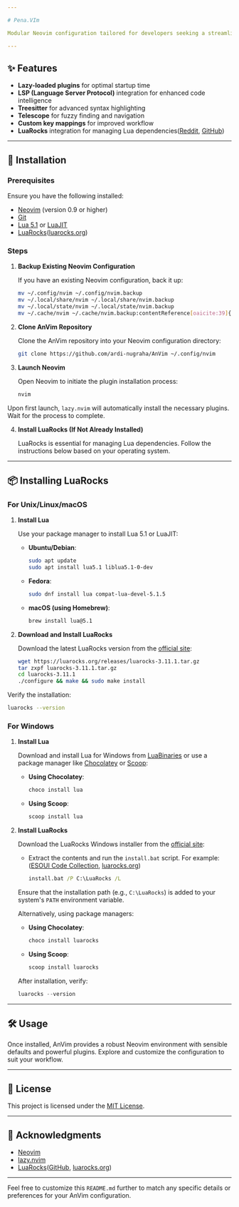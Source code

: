 ```yaml
---

# Pena.VIm

Modular Neovim configuration tailored for developers seeking a streamlined and efficient coding environment. Built with Lua, it leverages the power of `lazy.nvim` for plugin management, offering a clean and extensible setup out of the box.([GitHub][1])

---
```


## ✨ Features

* **Lazy-loaded plugins** for optimal startup time
* **LSP (Language Server Protocol)** integration for enhanced code intelligence
* **Treesitter** for advanced syntax highlighting
* **Telescope** for fuzzy finding and navigation
* **Custom key mappings** for improved workflow
* **LuaRocks** integration for managing Lua dependencies([Reddit][2], [GitHub][3])

---

## 🚀 Installation

### Prerequisites

Ensure you have the following installed:

* [Neovim](https://neovim.io/) (version 0.9 or higher)
* [Git](https://git-scm.com/)
* [Lua 5.1](https://www.lua.org/) or [LuaJIT](https://luajit.org/)
* [LuaRocks](https://luarocks.org/)([luarocks.org][4])

### Steps

1. **Backup Existing Neovim Configuration**

   If you have an existing Neovim configuration, back it up:

   ```bash
   mv ~/.config/nvim ~/.config/nvim.backup
   mv ~/.local/share/nvim ~/.local/share/nvim.backup
   mv ~/.local/state/nvim ~/.local/state/nvim.backup
   mv ~/.cache/nvim ~/.cache/nvim.backup:contentReference[oaicite:39]{index=39}
   ```

2. **Clone AnVim Repository**

   Clone the AnVim repository into your Neovim configuration directory:

   ```bash
   git clone https://github.com/ardi-nugraha/AnVim ~/.config/nvim
   ```



3. **Launch Neovim**

   Open Neovim to initiate the plugin installation process:

   ```bash
   nvim
   ```



Upon first launch, `lazy.nvim` will automatically install the necessary plugins. Wait for the process to complete.

4. **Install LuaRocks (If Not Already Installed)**

   LuaRocks is essential for managing Lua dependencies. Follow the instructions below based on your operating system.

---

## 📦 Installing LuaRocks

### For Unix/Linux/macOS

1. **Install Lua**

   Use your package manager to install Lua 5.1 or LuaJIT:

   * **Ubuntu/Debian**:

     ```bash
     sudo apt update
     sudo apt install lua5.1 liblua5.1-0-dev
     ```

   * **Fedora**:

     ```bash
     sudo dnf install lua compat-lua-devel-5.1.5
     ```

   * **macOS (using Homebrew)**:

     ```bash
     brew install lua@5.1
     ```

2. **Download and Install LuaRocks**

   Download the latest LuaRocks version from the [official site](https://luarocks.org/releases/):

   ```bash
   wget https://luarocks.org/releases/luarocks-3.11.1.tar.gz
   tar zxpf luarocks-3.11.1.tar.gz
   cd luarocks-3.11.1
   ./configure && make && sudo make install
   ```



Verify the installation:

```bash
luarocks --version
```



### For Windows

1. **Install Lua**

   Download and install Lua for Windows from [LuaBinaries](https://luabinaries.sourceforge.net/) or use a package manager like [Chocolatey](https://chocolatey.org/) or [Scoop](https://scoop.sh/):

   * **Using Chocolatey**:

     ```powershell
     choco install lua
     ```

   * **Using Scoop**:

     ```powershell
     scoop install lua
     ```

2. **Install LuaRocks**

   Download the LuaRocks Windows installer from the [official site](https://luarocks.org/releases/):

   * Extract the contents and run the `install.bat` script. For example:([ESOUI Code Collection][5], [luarocks.org][4])

     ```cmd
     install.bat /P C:\LuaRocks /L
     ```

   Ensure that the installation path (e.g., `C:\LuaRocks`) is added to your system's `PATH` environment variable.

   Alternatively, using package managers:

   * **Using Chocolatey**:

     ```powershell
     choco install luarocks
     ```

   * **Using Scoop**:

     ```powershell
     scoop install luarocks
     ```

   After installation, verify:

   ```powershell
   luarocks --version
   ```



---

## 🛠️ Usage

Once installed, AnVim provides a robust Neovim environment with sensible defaults and powerful plugins. Explore and customize the configuration to suit your workflow.

---

## 📄 License

This project is licensed under the [MIT License](LICENSE).

---

## 🙏 Acknowledgments

* [Neovim](https://neovim.io/)
* [lazy.nvim](https://github.com/folke/lazy.nvim)
* [LuaRocks](https://luarocks.org/)([GitHub][1], [luarocks.org][4])

---

Feel free to customize this `README.md` further to match any specific details or preferences for your AnVim configuration.

[1]: https://github.com/vhyrro/luarocks.nvim?utm_source=chatgpt.com "Easily install luarocks with lazy.nvim - GitHub"
[2]: https://www.reddit.com/r/neovim/comments/1bd499s/how_to_use_a_lua_module_from_luarocks_in_my/?utm_source=chatgpt.com "How to use a lua module from luarocks in my neovim plugin - Reddit"
[3]: https://github.com/camspiers/luarocks?utm_source=chatgpt.com "Easily install luarocks with lazy.nvim - GitHub"
[4]: https://luarocks.org/?utm_source=chatgpt.com "LuaRocks - The Lua package manager"
[5]: https://esouimods.github.io/1-install_luarocks.html?utm_source=chatgpt.com "Installing LuaRocks | ESOUI Code Collection - GitHub Pages"
